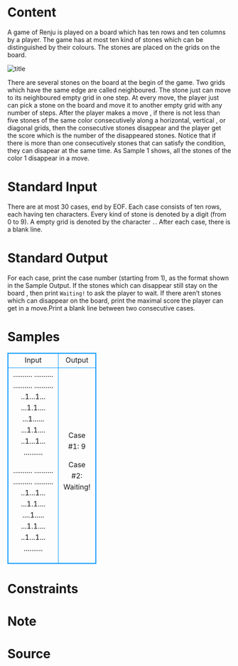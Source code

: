 
# Content

A game of Renju is played on a board which has ten rows and ten columns by a player. The game has at most ten kind of stones which can be distinguished by their colours. The stones are placed on the grids on the board.

![title](/source/lutece/the-game/img/aHR0cHM6Ly9hY20udWVzdGMuZWR1LmNuL21lZGlhL2ltYWdlL3Byb2JsZW0vNjA3LzIwMTQwODI4MTE0MDE3NDE4MjUuanBn.jpg)

There are several stones on the board at the begin of the game. Two grids which have the same edge are called neighboured. The stone just can move to its neighboured empty grid in one step. At every move, the player just can pick a stone on the board and move it to another empty grid with any number of steps. After the player makes a move , if there is not less than five stones of the same color consecutively along a horizontal, vertical , or diagonal grids, then the consecutive stones disappear and the player get the score which is the number of the disappeared stones. Notice that if there is more than one consecutively stones that can satisfy the condition, they can disapear at the same time. As Sample $1$ shows, all the stones of the color $1$ disappear in a move.

# Standard Input

There are at most $30$ cases, end by EOF. Each case consists of ten rows, each having ten characters. Every kind of stone is denoted by a digit (from $0$ to $9$). A empty grid is denoted by the character `.`. After each case, there is a blank line.

# Standard Output

For each case, print the case number (starting from $1$), as the format shown in the Sample Output. If the stones which can disappear still stay on the board , then print `Waiting!` to ask the player to wait. If there aren’t stones which can disappear on the board, print the maximal score the player can get in a move.Print a blank line between two consecutive cases.

# Samples

<style>
        table,table tr th, table tr td { border:1px solid #0094ff; }
        table { width: 200px; min-height: 25px; line-height: 25px; text-align: center; border-collapse: collapse;}   
    </style>
<table>
	<tr>
		<td>Input</td>
		<td>Output</td>
	</tr>
<tr><td>..........
..........
..........
..........
..1...1...
...1.1....
...1......
...1.1....
..1...1...
..........

..........
..........
..........
..........
..1...1...
...1.1....
....1.....
...1.1....
..1...1...
..........</td><td>Case #1: 9

Case #2: Waiting!</td></tr></table>


# Constraints



# Note



# Source


